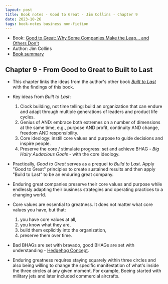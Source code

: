 ```yaml
---
layout: post
title: Book notes - Good to Great - Jim Collins - Chapter 9
date: 2023-10-26
tags: book-notes business non-fiction
---
```


* Book: [Good to Great: Why Some Companies Make the Leap... and Others Don't](https://www.goodreads.com/en/book/show/76865)
* Author: Jim Collins
* [Book summary](/good-to-great)

## Chapter 9 - From Good to Great to Built to Last

* This chapter links the ideas from the author's other book [*Built to Last*](https://www.goodreads.com/book/show/4122.Built_to_Last) with the findings of this book.
* Key ideas from *Built to Last*:
  1. Clock building, not time telling: build an organization that can endure and adapt through multiple generations of leaders and product life cycles.
  2. Genius of AND: embrace both extremes on a number of dimensions at the same time, e.g., purpose AND profit, continuity AND change, freedom AND responsibility.
  3. Core ideology: instill core values and purpose to guide decisions and inspire people.
  4. Preserve the core / stimulate progress: set and achieve BHAG - *Big Hairy Audacious Goals* - with the core ideology.

* Practically, *Good to Great* serves as a prequel to *Build to Last*. Apply "Good to Great" principles to create sustained results and then apply "Build to Last" to be an enduring great company.

* Enduring great companies preserve their core values and purpose while endlessly adapting their business strategies and operating practices to a changing world.
* Core values are essential to greatness. It does not matter what core values you have, but that:
  1. you have core values at all,
  2. you know what they are,
  3. build them explicitly into the organization,
  4. preserve them over time.

* Bad BHAGs are set with bravado, good BHAGs are set with understanding - [Hedgehog Concept](/2023/10/22/good-to-great-ch5).
* Enduring greatness requires staying squarely within three circles and also being willing to change the specific manifestation of what's inside the three circles at any given moment. For example, Boeing started with military jets and later included commercial aircrafts. 